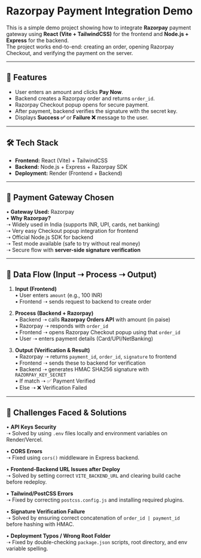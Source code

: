 # Razorpay Payment Integration Demo

This is a simple demo project showing how to integrate **Razorpay** payment gateway using **React (Vite + TailwindCSS)** for the frontend and **Node.js + Express** for the backend.  
The project works end-to-end: creating an order, opening Razorpay Checkout, and verifying the payment on the server.

---

## 🚀 Features
- User enters an amount and clicks **Pay Now**.
- Backend creates a Razorpay order and returns `order_id`.
- Razorpay Checkout popup opens for secure payment.
- After payment, backend verifies the signature with the secret key.
- Displays **Success ✅** or **Failure ❌** message to the user.

---

## 🛠 Tech Stack
- **Frontend:** React (Vite) + TailwindCSS  
- **Backend:** Node.js + Express + Razorpay SDK  
- **Deployment:** Render (Frontend + Backend)  

---

## 🚀 Payment Gateway Chosen

• **Gateway Used:** Razorpay  
• **Why Razorpay?**  
   ➝ Widely used in India (supports INR, UPI, cards, net banking)  
   ➝ Very easy Checkout popup integration for frontend  
   ➝ Official Node.js SDK for backend  
   ➝ Test mode available (safe to try without real money)  
   ➝ Secure flow with **server-side signature verification**  

---

## 🔁 Data Flow (Input ➝ Process ➝ Output)

1. **Input (Frontend)**  
   • User enters `amount` (e.g., 100 INR)  
   • Frontend ➝ sends request to backend to create order  

2. **Process (Backend + Razorpay)**  
   • Backend ➝ calls **Razorpay Orders API** with amount (in paise)  
   • Razorpay ➝ responds with `order_id`  
   • Frontend ➝ opens Razorpay Checkout popup using that `order_id`  
   • User ➝ enters payment details (Card/UPI/NetBanking)  

3. **Output (Verification & Result)**  
   • Razorpay ➝ returns `payment_id`, `order_id`, `signature` to frontend  
   • Frontend ➝ sends these to backend for verification  
   • Backend ➝ generates HMAC SHA256 signature with `RAZORPAY_KEY_SECRET`  
   • If match ➝ ✅ Payment Verified  
   • Else ➝ ❌ Verification Failed  

---

## 🧩 Challenges Faced & Solutions

• **API Keys Security**  
   ➝ Solved by using `.env` files locally and environment variables on Render/Vercel.  

• **CORS Errors**  
   ➝ Fixed using `cors()` middleware in Express backend.  

• **Frontend-Backend URL Issues after Deploy**  
   ➝ Solved by setting correct `VITE_BACKEND_URL` and clearing build cache before redeploy.  

• **Tailwind/PostCSS Errors**  
   ➝ Fixed by correcting `postcss.config.js` and installing required plugins.  

• **Signature Verification Failure**  
   ➝ Solved by ensuring correct concatenation of `order_id | payment_id` before hashing with HMAC.  

• **Deployment Typos / Wrong Root Folder**  
   ➝ Fixed by double-checking `package.json` scripts, root directory, and env variable spelling.  

